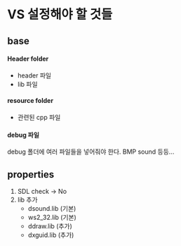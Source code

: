 # VS 설정해야 할 것들

## base
#### Header folder 
- header 파일
- lib 파일

#### resource folder
- 관련된 cpp 파일

#### debug 파일

debug 폴더에 여러 파일들을 넣어줘야 한다.
BMP sound 등등...

## properties 

1. SDL check -> No
1. lib 추가
    - dsound.lib (기본)
    - ws2_32.lib (기본)
    - ddraw.lib (추가)
    - dxguid.lib (추가)

